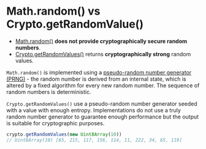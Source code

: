 # Math.random() vs Crypto.getRandomValue()

- [Math.random()](https://developer.mozilla.org/en-US/docs/Web/JavaScript/Reference/Global_Objects/Math/random) **does not provide cryptographically secure random numbers**.
- [Crypto.getRandomValues()](https://developer.mozilla.org/en-US/docs/Web/API/Crypto/getRandomValues) returns **cryptographically strong** random values.

`Math.random()` is implemented using a [pseudo-random number generator (PRNG)](https://en.wikipedia.org/wiki/Pseudorandom_number_generator) - the random number is derived from an internal state, which is altered by a fixed algorithm for every new random number. The sequence of random numbers is deterministic. 

`Crypto.getRandomValues()` use a pseudo-random number generator seeded with a value with enough entropy. Implementations do not use a truly random number generator to guarantee enough performance but the output is suitable for cryptographic purposes.

```js
crypto.getRandomValues(new Uint8Array(10))
// Uint8Array(10) [85, 215, 117, 156, 114, 11, 222, 34, 65, 119]
```

